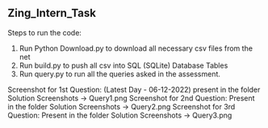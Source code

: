 ## Zing_Intern_Task

Steps to run the code:
1. Run Python Download.py to download all necessary csv files from the net
2. Run build.py to push all csv into SQL (SQLite) Database Tables
3. Run query.py to run all the queries asked in the assessment.

Screenshot for 1st Question: (Latest Day - 06-12-2022) present in the folder Solution Screenshots -> Query1.png
Screenshot for 2nd Question: Present in the folder Solution Screenshots -> Query2.png
Screenshot for 3rd Question: Present in the folder Solution Screenshots -> Query3.png
